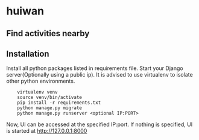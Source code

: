 # huiwan

Find activities nearby
-----------

Installation
------------

Install all python packages listed in requirements file. Start your Django server(Optionally using a public ip).  It is advised to use virtualenv to isolate other python environments.

        virtualenv venv
        source venv/bin/activate
        pip install -r requirements.txt
        python manage.py migrate
        python manage.py runserver <optional IP:PORT>

Now, UI can be accessed at the specified IP:port. If nothing is specified, UI is started at http://127.0.0.1:8000
